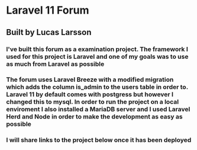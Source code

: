 # Laravel 11 Forum

## Built by Lucas Larsson

### I've built this forum as a examination project. The framework I used for this project is Laravel and one of my goals was to use as much from Laravel as possible

### The forum uses Laravel Breeze with a modified migration which adds the column is_admin to the users table in order to. Laravel 11 by default comes with postgress but however I changed this to mysql. In order to run the project on a local enviroment I also installed a MariaDB server and I used Laravel Herd and Node in order to make the development as easy as possible

### I will share links to the project below once it has been deployed
